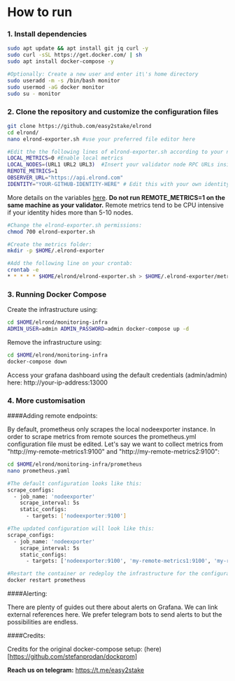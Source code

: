# How to run

### 1. Install dependencies
```sh
sudo apt update && apt install git jq curl -y
sudo curl -sSL https://get.docker.com/ | sh
sudo apt install docker-compose -y

#Optionally: Create a new user and enter it\'s home directory
sudo useradd -m -s /bin/bash monitor
sudo usermod -aG docker monitor
sudo su - monitor
```

### 2. Clone the repository and customize the configuration files
```sh
git clone https://github.com/easy2stake/elrond
cd elrond/
nano elrond-exporter.sh #use your preferred file editor here

#Edit the the following lines of elrond-exporter.sh according to your needs:
LOCAL_METRICS=0 #Enable local metrics
LOCAL_NODES=(URL1 URL2 URL3)  #Insert your validator node RPC URLs inside the parenthesis separated by space
REMOTE_METRICS=1
OBSERVER_URL="https://api.elrond.com"
IDENTITY="YOUR-GITHUB-IDENTITY-HERE" # Edit this with your own identity
```
More details on the variables [here](https://github.com/easy2stake/elrond/blob/master/README.md).
**Do not run REMOTE_METRICS=1 on the same machine as your validator.** Remote metrics tend to be CPU intensive if your identity hides more than 5-10 nodes.

```sh
#Change the elrond-exporter.sh permissions:
chmod 700 elrond-exporter.sh

#Create the metrics folder:
mkdir -p $HOME/.elrond-exporter

#Add the following line on your crontab:
crontab -e
* * * * * $HOME/elrond/elrond-exporter.sh > $HOME/.elrond-exporter/metrics.prom
```

### 3. Running Docker Compose
Create the infrastructure using:
```sh
cd $HOME/elrond/monitoring-infra
ADMIN_USER=admin ADMIN_PASSWORD=admin docker-compose up -d
```

Remove the infrastructure using:
```sh
cd $HOME/elrond/monitoring-infra
docker-compose down
```

Access your grafana dashboard using the default credentials (admin/admin) here:
http://your-ip-address:13000

### 4. More customisation

####Adding remote endpoints:

By default, prometheus only scrapes the local nodeexporter instance. In order to scrape metrics from remote sources the prometheus.yml configuration file must be edited. Let's say we want to collect metrics from "http://my-remote-metrics1:9100" and "http://my-remote-metrics2:9100":
```sh
cd $HOME/elrond/monitoring-infra/prometheus
nano prometheus.yaml

#The default configuration looks like this:
scrape_configs:
  - job_name: 'nodeexporter'
    scrape_interval: 5s
    static_configs:
      - targets: ['nodeexporter:9100']

#The updated configuration will look like this:
scrape_configs:
  - job_name: 'nodeexporter'
    scrape_interval: 5s
    static_configs:
      - targets: ['nodeexporter:9100', 'my-remote-metrics1:9100', 'my-remote-metrics2:9100']

#Restart the container or redeploy the infrastructure for the configuration changes to take effect.
docker restart prometheus
```

####Alerting:

There are plenty of guides out there about alerts on Grafana. We can link external references here. We prefer telegram bots to send alerts to but the possibilities are endless.

####Credits:

Credits for the original docker-compose setup: (here) [https://github.com/stefanprodan/dockprom]

**Reach us on telegram:** https://t.me/easy2stake
